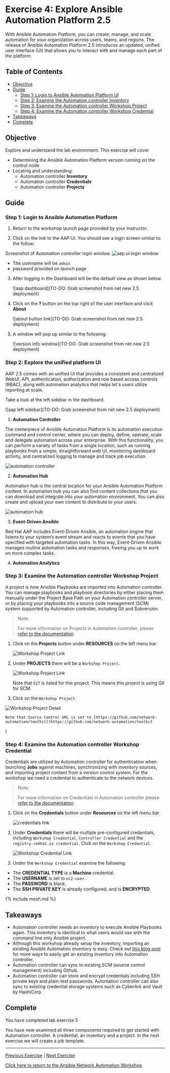 # Exercise 4: Explore Ansible Automation Platform 2.5

With Ansible Automation Platform, you can create, manage, and scale automation for your organization across users, teams, and regions. The release of Ansible Automation Platform 2.5 introduces an updated, unified user interface (UI) that allows you to interact with and manage each part of the platform.

## Table of Contents

* [Objective](#objective)
* [Guide](#guide)
   * [Step 1: Login to Ansible Automation Platform UI](#step-1-login-to-ansible-automation-platform)
   * [Step 2: Examine the Automation controller Inventory](#step-2-examine-the-automation-controller-inventory)
   * [Step 3: Examine the Automation controller Workshop Project](#step-3-examine-the-automation-controller-workshop-project)
   * [Step 4: Examine the Automation controller Workshop Credential](#step-4-examine-the-automation-controller-workshop-credential)
* [Takeaways](#takeaways)
* [Complete](#complete)

## Objective

Explore and understand the lab environment.  This exercise will cover

* Determining the Ansible Automation Platform version running on the control node
* Locating and understanding:
  * Automation controller **Inventory**
  * Automation controller **Credentials**
  * Automation controller **Projects**

## Guide

### Step 1: Login to Ansible Automation Platform

1.  Return to the workshop launch page provided by your instructor.

2.  Click on the link to the AAP UI.  You should see a login screen similar to the follow:

   Screenshot of Automation controller login window.
![aap ui login window](images/aap-ui.png)

   * The username will be `admin`
   * password provided on launch page

3. After logging in the Dashboard will be the default view as shown below.

   ![aap dashboard](TO-DO: Grab screenshot from net new 2.5 deployment)

4. Click on the **?** button on the top right of the user interface and click **About**

   ![about button link](TO-DO: Grab screenshot from net new 2.5 deployment)

5. A window will pop up similar to the following:

   ![version info window](TO-DO: Grab screenshot from net new 2.5 deployment)

### Step 2: Explore the unified platform UI

AAP 2.5 comes with an unified UI that provides a consistent and centralized WebUI, API, authentication, authorization and role based access controls (RBAC), along with automation analytics that helps let's users utilize reporting at scale.

Take a look at the left sidebar in the dashboard.

![aap left sidebar](TO-DO: Grab screenshot from net new 2.5 deployment)

1. **Automation Controller**

The centerpiece of Ansible Automation Platform is its automation execution command and control center, where you can deploy, define, operate, scale and delegate automation across your enterprise. With this functionality, you can perform a variety of tasks from a single location, such as running playbooks from a simple, straightforward web UI, monitoring dashboard activity, and centralized logging to manage and track job execution.

![automation controller](images/automation-controller.png)

2. **Automation Hub**

Automation hub is the central location for your Ansible Automation Platform content. In automation hub you can also find content collections that you can download and integrate into your automation environment. You can also create and upload your own content to distribute to your users.

![automation hub](images/automation-hub.png)

3. **Event-Driven Ansible**

Red Hat AAP includes Event-Driven Ansible, an automation engine that listens to your system’s event stream and reacts to events that you have specified with targeted automation tasks. In this way, Event-Driven Ansible manages routine automation tasks and responses, freeing you up to work on more complex tasks.

4. **Automation Analytics**


### Step 3: Examine the Automation controller Workshop Project

A project is how Ansible Playbooks are imported into Automation controller.  You can manage playbooks and playbook directories by either placing them manually under the Project Base Path on your Automation controller server, or by placing your playbooks into a source code management (SCM) system supported by Automation controller, including Git and Subversion.

> Note:
>
> For more information on Projects in Automation controller, please [refer to the documentation](https://docs.ansible.com/automation-controller/latest/html/userguide/projects.html)

1. Click on the **Projects** button under **RESOURCES** on the left menu bar.

   ![Workshop Project Link](images/automation_controller_projects.png)

2. Under **PROJECTS** there will be a `Workshop Project`.  

    ![Workshop Project Link](images/workshop_project.png)

    Note that `GIT` is listed for this project.  This means this project is using Git for SCM.

3. Click on the `Workshop Project`.

  ![Workshop Project Detail](images/workshop_project_detail.png)

    Note that Source Control URL is set to [https://github.com/network-automation/toolkit](https://github.com/network-automation/toolkit
)

### Step 4: Examine the Automation controller Workshop Credential

Credentials are utilized by Automation controller for authentication when launching **Jobs** against machines, synchronizing with inventory sources, and importing project content from a version control system.  For the workshop we need a credential to authenticate to the network devices.

> Note:
>
> For more information on Credentials in Automation controller please [refer to the documentation](https://docs.ansible.com/automation-controller/4.0.0/html/userguide/credentials.html).

1. Click on the **Credentials** button under **Resources** on the left menu bar.

    ![credentials link](images/automation_controller_credentials.png)

2. Under **Credentials** there will be multiple pre-configured credentials, including `Workshop Credential`, `Controller Credential` and the `registry.redhat.io credential`.  Click on the `Workshop Credential`.

    ![Workshop Credential Link](images/workshop_credential.png)

3. Under the `Workshop Credential` examine the following:

* The **CREDENTIAL TYPE** is a **Machine** credential.
* The **USERNAME** is set to `ec2-user`.
* The **PASSWORD** is blank.
* The **SSH PRIVATE KEY** is already configured, and is **ENCRYPTED**.
  
{% include mesh.md %}

## Takeaways

* Automation controller needs an inventory to execute Ansible Playbooks again.  This inventory is identical to what users would use with the command line only Ansible project.
* Although this workshop already setup the inventory, importing an existing Ansible Automation inventory is easy.  Check out [this blog post](https://www.ansible.com/blog/three-quick-ways-to-move-your-ansible-inventory-into-red-hat-ansible-tower) for more ways to easily get an existing inventory into Automation controller.
* Automation controller can sync to existing SCM (source control management) including Github.
* Automation controller can store and encrypt credentials including SSH private keys and plain-text passwords.  Automation controller can also sync to existing credential storage systems such as CyberArk and Vault by HashiCorp

## Complete

You have completed lab exercise 5

You have now examined all three components required to get started with Automation controller.  A credential, an inventory and a project.  In the next exercise we will create a job template.

---
[Previous Exercise](../4-resource-module/README.md) | [Next Exercise](../6-controller-job-template/README.md)

[Click here to return to the Ansible Network Automation Workshop](../README.md)
